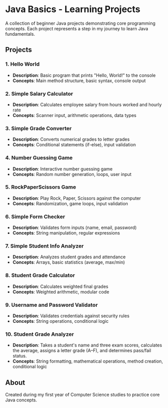 # Java Basics - Learning Projects

A collection of beginner Java projects demonstrating core programming concepts. Each project represents a step in my journey to learn Java fundamentals.

## Projects

### 1. Hello World
- **Description**: Basic program that prints "Hello, World!" to the console
- **Concepts**: Main method structure, basic syntax, console output

### 2. Simple Salary Calculator
- **Description**: Calculates employee salary from hours worked and hourly rate
- **Concepts**: Scanner input, arithmetic operations, data types

### 3. Simple Grade Converter
- **Description**: Converts numerical grades to letter grades
- **Concepts**: Conditional statements (if-else), input validation

### 4. Number Guessing Game
- **Description**: Interactive number guessing game
- **Concepts**: Random number generation, loops, user input

### 5. RockPaperScissors Game
- **Description**: Play Rock, Paper, Scissors against the computer
- **Concepts**: Randomization, game loops, input validation

### 6. Simple Form Checker
- **Description**: Validates form inputs (name, email, password)
- **Concepts**: String manipulation, regular expressions

### 7. Simple Student Info Analyzer
- **Description**: Analyzes student grades and attendance
- **Concepts**: Arrays, basic statistics (average, max/min)

### 8. Student Grade Calculator
- **Description**: Calculates weighted final grades
- **Concepts**: Weighted arithmetic, modular code

### 9. Username and Password Validator
- **Description**: Validates credentials against security rules
- **Concepts**: String operations, conditional logic

### 10. Student Grade Analyzer
- **Description**: Takes a student's name and three exam scores, calculates the average, assigns a letter grade (A–F), and determines pass/fail status.
- **Concepts**: String formatting, mathematical operations, method creation, conditional logic

## About
Created during my first year of Computer Science studies to practice core Java concepts.
